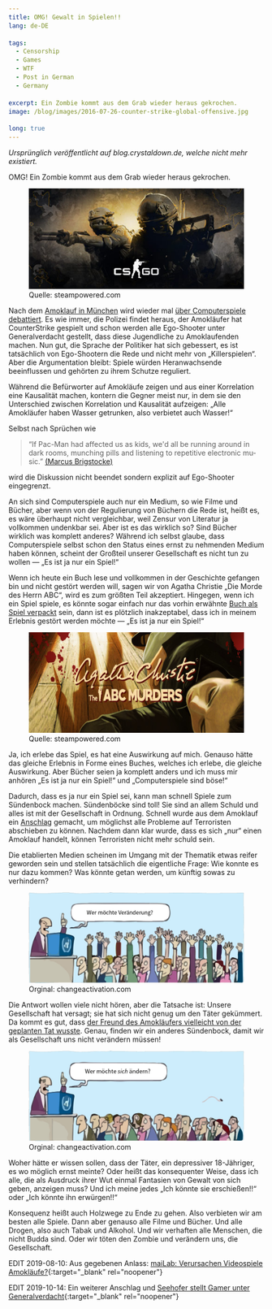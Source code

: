 ```yaml
---
title: OMG! Gewalt in Spielen!!
lang: de-DE

tags:
  - Censorship
  - Games
  - WTF
  - Post in German
  - Germany

excerpt: Ein Zombie kommt aus dem Grab wieder heraus gekrochen.
image: /blog/images/2016-07-26-counter-strike-global-offensive.jpg

long: true
---
```

*Ursprünglich veröffentlicht auf blog.crystaldown.de, welche nicht mehr existiert.*

OMG! Ein Zombie kommt aus dem Grab wieder heraus gekrochen.

<figure>
  <a href="https://store.steampowered.com/app/730/" target="_blank" rel="noopener"><!--_-->
    <img
      src="/blog/images/2016-07-26-counter-strike-global-offensive.jpg"
      alt="Steam Banner von Counter Strike: Global Offensive">
  </a>
  Quelle: steampowered.com
</figure>

Nach dem <a href="https://www.tagesschau.de/newsticker/newsticker-muenchen-101.html" target="_blank" rel="noopener">Amoklauf in München</a><!--_--> wird wieder mal <a href="https://www.heise.de/newsticker/meldung/Muenchner-Amoklauf-Debatte-ueber-gewalthaltige-Computerspiele-flammt-wieder-auf-3277564.html" target="_blank" rel="noopener">über Computerspiele debattiert</a><!--_-->.
Es wie immer, die Polizei findet heraus, der Amokläufer hat CounterStrike gespielt und schon werden alle Ego-Shooter unter Generalverdacht gestellt, dass diese Jugendliche zu Amoklaufenden machen.
Nun gut, die Sprache der Politiker hat sich gebessert, es ist tatsächlich von Ego-Shootern die Rede und nicht mehr von „Killerspielen“.
Aber die Argumentation bleibt: Spiele würden Heranwachsende beeinflussen und gehörten zu ihrem Schutze reguliert.

Während die Befürworter auf Amokläufe zeigen und aus einer Korrelation eine Kausalität machen, kontern die Gegner meist nur, in dem sie den Unterschied zwischen Korrelation und Kausalität aufzeigen: „Alle Amokläufer haben Wasser getrunken, also verbietet auch Wasser!“

Selbst nach Sprüchen wie
<blockquote lang="en">
“If Pac-Man had affected us as kids, we'd all be running around in dark rooms, munching pills and listening to repetitive electronic music.”
<a href="https://en.wikipedia.org/wiki/Marcus_Brigstocke#Pac-Man_joke" target="_blank" rel="noopener">(Marcus Brigstocke)</a><!--_-->
</blockquote>
wird die Diskussion nicht beendet sondern explizit auf Ego-Shooter eingegrenzt.

An sich sind Computerspiele auch nur ein Medium, so wie Filme und Bücher, aber wenn von der Regulierung von Büchern die Rede ist, heißt es, es wäre überhaupt nicht vergleichbar, weil Zensur von Literatur ja vollkommen undenkbar sei.
Aber ist es das wirklich so?
Sind Bücher wirklich was komplett anderes?
Während ich selbst glaube, dass Computerspiele selbst schon den Status eines ernst zu nehmenden Medium haben können, scheint der Großteil unserer Gesellschaft es nicht tun zu wollen — „Es ist ja nur ein Spiel!“

Wenn ich heute ein Buch lese und vollkommen in der Geschichte gefangen bin und nicht gestört werden will, sagen wir von
Agatha Christie „Die Morde des Herrn ABC“, wird es zum größten Teil akzeptiert. Hingegen, wenn ich ein Spiel spiele, es
könnte sogar einfach nur das vorhin erwähnte <a href="https://store.steampowered.com/app/374900/" target="_blank" rel="noopener">Buch als Spiel verpackt</a> sein, dann ist es plötzlich inakzeptabel, dass ich in meinem Erlebnis gestört werden möchte — „Es ist ja nur ein
Spiel!“

<figure>
  <a href="https://store.steampowered.com/app/374900/" target="_blank" rel="noopener">
    <img src="/blog/images/2016-07-26-agatha-christie-the-abc-murders.jpg"
      alt="Steam Banner von Agatha Christie — The ABC Murders">
  </a>
  Quelle: steampowered.com
</figure>

Ja, ich erlebe das Spiel, es hat eine Auswirkung auf mich.
Genauso hätte das gleiche Erlebnis in Forme eines Buches, welches ich erlebe, die gleiche Auswirkung.
Aber Bücher seien ja komplett anders und ich muss mir anhören „Es ist ja nur ein Spiel!“ und „Computerspiele sind böse!“

Dadurch, dass es ja nur ein Spiel sei, kann man schnell Spiele zum Sündenbock machen.
Sündenböcke sind toll!
Sie sind an allem Schuld und alles ist mit der Gesellschaft in Ordnung.
Schnell wurde aus dem Amoklauf ein <a href="https://web.archive.org/web/20160722203144/https://www.tagesschau.de/eilmeldung/eilmeldung-1519.html">Anschlag</a> gemacht, um möglichst alle Probleme auf Terroristen abschieben zu können.
Nachdem dann klar wurde, dass es sich „nur“ einen Amoklauf handelt, können Terroristen nicht mehr schuld sein.

Die etablierten Medien scheinen im Umgang mit der Thematik etwas reifer geworden sein und stellen tatsächlich die eigentliche Frage:
Wie konnte es nur dazu kommen?
Was könnte getan werden, um künftig sowas zu verhindern?

<figure>
    <img src="/blog/images/2016-07-26-who-wants-change-deu.jpg"
      alt="Wer möchte Veränderung?">
  Orginal: changeactivation.com
</figure>

Die Antwort wollen viele nicht hören, aber die Tatsache ist:
Unsere Gesellschaft hat versagt; sie hat sich nicht genug um den Täter gekümmert.
Da kommt es gut, dass <a href="https://www.tagesschau.de/inland/amoklauf-muenchen-103.html" target="_blank" rel="noopener">der Freund des Amokläufers vielleicht von der geplanten Tat wusste</a>.
Genau, finden wir ein anderes Sündenbock, damit wir als Gesellschaft uns nicht verändern müssen!

<figure>
  <a href="https://changeactivation.com/" target="_blank" rel="noopener">
    <img src="/blog/images/2016-07-26-who-wants-to-change-deu.jpg"
      alt="Wer möchte sich ändern?">
  </a>
  Orginal: changeactivation.com
</figure>

Woher hätte er wissen sollen, dass der Täter, ein depressiver 18-Jähriger, es wo möglich ernst meinte?
Oder heißt das konsequenter Weise, dass ich alle, die als Ausdruck ihrer Wut einmal Fantasien von Gewalt von sich geben, anzeigen muss?
Und ich meine jedes „Ich könnte sie erschießen!!“ oder „Ich könnte ihn erwürgen!!“

Konsequenz heißt auch Holzwege zu Ende zu gehen.
Also verbieten wir am besten alle Spiele.
Dann aber genauso alle Filme und Bücher.
Und alle Drogen, also auch Tabak und Alkohol.
Und wir verhaften alle Menschen, die nicht Budda sind.
Oder wir töten den Zombie und verändern uns, die Gesellschaft.

EDIT 2019-08-10: Aus gegebenen Anlass: [maiLab: Verursachen Videospiele Amokläufe?](https://www.youtube.com/watch?v=_m7txM8wnt0){:target="_blank" rel="noopener"}

EDIT 2019-10-14: Ein weiterer Anschlag und [Seehofer stellt Gamer unter Generalverdacht](https://twitter.com/ARD_BaB/status/1183018347182612485){:target="_blank" rel="noopener"}
